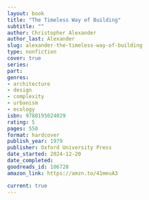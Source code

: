 ```yaml
---
layout: book
title: "The Timeless Way of Building"
subtitle: ""
author: Christopher Alexander
author_last: Alexander
slug: alexander-the-timeless-way-of-building
type: nonfiction
cover: true
series: 
part: 
genres:
- architecture
- design
- complexity
- urbanism
- ecology
isbn: 9780195024029
rating: 5
pages: 550
format: hardcover
publish_year: 1979
publisher: Oxford University Press
date_started: 2024-12-20
date_completed: 
goodreads_id: 106728
amazon_link: https://amzn.to/41meuA3

current: true
---
```

